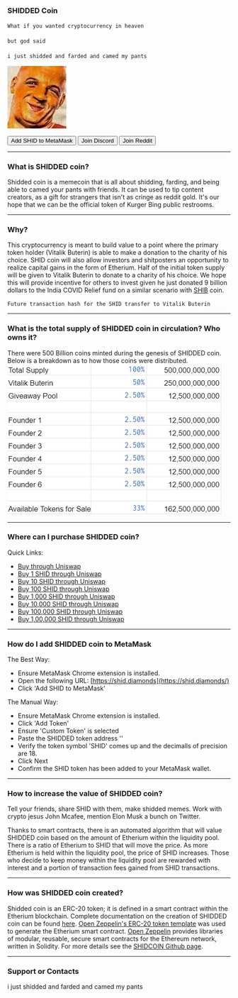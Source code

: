 ### SHIDDED Coin

```markdown
What if you wanted cryptocurrency in heaven

but god said 

i just shidded and farded and camed my pants
```

![Image](https://github.com/shidcoin/SHIDCOIN/raw/main/src/SHIDDED.jpeg)


<div style="width:100%;">
        <link rel="stylesheet" href="https://www.w3schools.com/w3css/4/w3.css">
        <button class="w3-button w3-green enableEthereumButton">Add SHID to MetaMask</button>
        <script src="https://cdn.jsdelivr.net/gh/ethereum/web3.js/dist/web3.min.js"></script>
        <script type='text/javascript'>
        const ethereumButton = document.querySelector('.enableEthereumButton');
        ethereumButton.addEventListener('click', () => {
        const modifyHtml = (html) => {
          return html.replace('head data-n-head=""', 'head');
        };
        ethereum.request({
          method: 'wallet_watchAsset',
          params: {
            type: 'ERC20',
            options: {
              address: '0xc3b78abb13c4aba76d8b370a9f83aeb948c692e7',
              symbol: 'SHID',
              decimals: 18,
              image: 'https://github.com/shidcoin/SHIDCOIN/raw/main/src/SHIDDED.jpeg',
            },
          },
        });
        });
        </script> 
        <button class="w3-button w3-purple" onclick="window.location.href='https://discord.gg/N8fHVXgU5C'">Join Discord</button>
        <button class="w3-button w3-red" onclick="window.location.href='https://www.reddit.com/r/ShidToken/'">Join Reddit</button>
</div>

---

### What is SHIDDED coin?

Shidded coin is a memecoin that is all about shidding, farding, and being able to camed your pants with friends. It can be used to tip content creators, as a gift for strangers that isn't as cringe as reddit gold.  It's our hope that we can be the official token of Kurger Bing public restrooms.  

---

### Why?

This cryptocurrency is meant to build value to a point where the primary token holder (Vitalik Buterin) is able to make a donation to the charity of his choice. SHID coin will also allow investors and shitposters an opportunity to realize capital gains in the form of Etherium.
Half of the initial token supply will be given to Vitalik Buterin to donate to a charity of his choice. We hope this will provide incentive for others to invest given he just donated 9 billion dollars to the India COVID Relief fund on a similar scenario with [SHIB](https://coinmarketcap.com/currencies/shiba-inu/) coin.
```
Future transaction hash for the SHID transfer to Vitalik Buterin
```

---

### What is the total supply of SHIDDED coin in circulation? Who owns it?
There were 500 Billion coins minted during the genesis of SHIDDED coin. Below is a breakdown as to how those coins were distributed.
![Image](https://github.com/shidcoin/SHIDCOIN/raw/main/src/distribution_breakdown.JPG)

---

### Where can I purchase SHIDDED coin?

Quick Links:
- [Buy through Uniswap](https://app.uniswap.org/#/swap?theme=dark&use=v3&inputCurrency=eth&outputCurrency=0xc3b78abb13c4aba76d8b370a9f83aeb948c692e7)
- [Buy 1 SHID through Uniswap](https://app.uniswap.org/#/swap?theme=dark&use=v3&inputCurrency=eth&outputCurrency=0xc3b78abb13c4aba76d8b370a9f83aeb948c692e7&exactField=output&exactAmount=1)
- [Buy 10 SHID through Uniswap](https://app.uniswap.org/#/swap?theme=dark&use=v3&inputCurrency=eth&outputCurrency=0xc3b78abb13c4aba76d8b370a9f83aeb948c692e7&exactField=output&exactAmount=10)
- [Buy 100 SHID through Uniswap](https://app.uniswap.org/#/swap?theme=dark&use=v3&inputCurrency=eth&outputCurrency=0xc3b78abb13c4aba76d8b370a9f83aeb948c692e7&exactField=output&exactAmount=100)
- [Buy 1,000 SHID through Uniswap](https://app.uniswap.org/#/swap?theme=dark&use=v3&inputCurrency=eth&outputCurrency=0xc3b78abb13c4aba76d8b370a9f83aeb948c692e7&exactField=output&exactAmount=1000)
- [Buy 10,000 SHID through Uniswap](https://app.uniswap.org/#/swap?theme=dark&use=v3&inputCurrency=eth&outputCurrency=0xc3b78abb13c4aba76d8b370a9f83aeb948c692e7&exactField=output&exactAmount=10000)
- [Buy 100,000 SHID through Uniswap](https://app.uniswap.org/#/swap?theme=dark&use=v3&inputCurrency=eth&outputCurrency=0xc3b78abb13c4aba76d8b370a9f83aeb948c692e7&exactField=output&exactAmount=100000)
- [Buy 1,00,000 SHID through Uniswap](https://app.uniswap.org/#/swap?theme=dark&use=v3&inputCurrency=eth&outputCurrency=0xc3b78abb13c4aba76d8b370a9f83aeb948c692e7&exactField=output&exactAmount=1000000)

---

### How do I add SHIDDED coin to MetaMask

The Best Way:
- Ensure MetaMask Chrome extension is installed.
- Open the following URL: [https://shid.diamonds](https://shid.diamonds/)
- Click 'Add SHID to MetaMask'

The Manual Way:
- Ensure MetaMask Chrome extension is installed.
- Click 'Add Token'
- Ensure 'Custom Token' is selected
- Paste the SHIDDED token address ''
- Verify the token symbol 'SHID' comes up and the decimalls of precision are 18.
- Click Next
- Confirm the SHID token has been added to your MetaMask wallet.

---

### How to increase the value of SHIDDED coin?

Tell your friends, share SHID with them, make shidded memes.  Work with crypto jesus John Mcafee, mention Elon Musk a bunch on Twitter.

Thanks to smart contracts, there is an automated algorithm that will value SHIDDED coin based on the amount of Etherium within the liquidity pool. There is a ratio of Etherium to SHID that will move the price. As more Etherium is held within the liquidity pool, the price of SHID increases. Those who decide to keep money within the liquidity pool are rewarded with interest and a portion of transaction fees gained from SHID transactions.

---

### How was SHIDDED coin created?

Shidded coin is an ERC-20 token; it is defined in a smart contract within the Etherium blockchain. Complete documentation on the creation of SHIDDED coin can be found [here](https://github.com/shidcoin/SHIDCOIN/blob/main/docs/shid_creation_steps.md).
[Open Zeppelin's ERC-20 token template](https://github.com/OpenZeppelin/openzeppelin-contracts/blob/master/contracts/token/ERC20/ERC20.sol) was used to generate the Etherium smart contract. [Open Zeppelin](https://openzeppelin.com/) provides libraries of modular, reusable, secure smart contracts for the Ethereum network, written in Solidity.
For more details see the [SHIDCOIN Github page](https://github.com/shidcoin/shidcoin).

---

### Support or Contacts

i just shidded and farded and camed my pants
